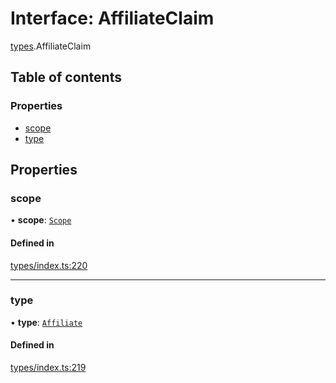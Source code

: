 # Interface: AffiliateClaim

[types](../wiki/types).AffiliateClaim

## Table of contents

### Properties

- [scope](../wiki/types.AffiliateClaim#scope)
- [type](../wiki/types.AffiliateClaim#type)

## Properties

### scope

• **scope**: [`Scope`](../wiki/types.Scope)

#### Defined in

[types/index.ts:220](https://github.com/PolymeshAssociation/polymesh-sdk/blob/46129005/src/types/index.ts#L220)

___

### type

• **type**: [`Affiliate`](../wiki/types.ClaimType#affiliate)

#### Defined in

[types/index.ts:219](https://github.com/PolymeshAssociation/polymesh-sdk/blob/46129005/src/types/index.ts#L219)
